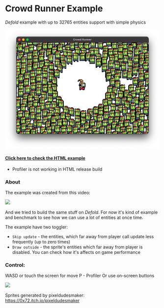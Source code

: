 # Crowd Runner Example
_Defold_ example with up to 32765 entities support with simple physics

![](media/banner.png)

#### [Click here to check the HTML example](https://insality.github.io/crowd-runner-defold/)
- Profiler is not working in HTML release build


### About
The example was created from this video:

![](media/ref_video.gif)

And we tried to build the same stuff on _Defold_. For now it's kind of example and benchmark to see how we can use a lot of entities at once time.

The example have two toggler:
- `Skip update` - the entities, which far away from player call update less frequently (up to zero times)
- `Draw outside` - the sprite's entities which far away from player is disabled. You can check how it's affects on game performance


### Control:
WASD or touch the screen for move
P - Profiler
Or use on-screen buttons


![](media/game.gif)


Sprites generated by pixeldudesmaker: https://0x72.itch.io/pixeldudesmaker
